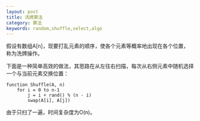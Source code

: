 ```yaml
---
layout: post
title: 洗牌算法
category: 算法
keywords: random,shuffle,select,algo
---
```


假设有数组A[n]，现要打乱元素的顺序，使各个元素等概率地出现在各个位置，称为洗牌操作。

下面是一种简单高效的做法，其思路在从左往右扫描，每次从右侧元素中随机选择一个与当前元素交换位置：

```
function Shuffle(A, n)
    for i = 0 to n-1
        j = i + rand() % (n - i)
        swap(A[i], A[j])
```

由于只扫了一遍，时间复杂度为O(n)。
